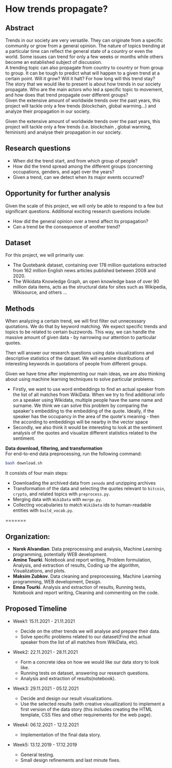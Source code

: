 # How trends propagate?
 
## Abstract

Trends in our society are very versatile. They can originate from a specific community or grow from a general opinion. The nature of topics trending at a particular time can reflect the general state of a country or even the world. Some issues can trend for only a few weeks or months while others become an established subject of discussion.  
A trending topic can also propagate from country to country or from group to group. It can be tough to predict what will happen to a given trend at a certain point. Will it grow? Will it halt? For how long will this trend stay?   
The story that we would like to present is about how trends in our society propagate. Who are the main actors who led a specific topic to movement, and how does that trend propagate over different groups?  
Given the extensive amount of worldwide trends over the past years, this project will tackle only a few trends (blockchain, global warming...) and analyze their propagation in our society.

Given the extensive amount of worldwide trends over the past years, this project will tackle only a few trends (i.e. blockchain , global warming, feminism) and analyse their propagation in our society.

## Research questions 

- When did the trend start, and from which group of people?
- How did the trend spread among the different groups (concerning occupations, genders, and age) over the years?
- Given a trend, can we detect when its major events occurred?

## Opportunity for further analysis

Given the scale of this project, we will only be able to respond to a few but significant questions. Additional exciting research questions include: 
- How did the general opinion over a trend affect its propagation? 
- Can a trend be the consequence of another trend? 

## Dataset 

For this project, we will primarily use:
- The Quotebank dataset, containing over 178 million quotations extracted from 162 million English news articles published between 2008 and 2020. 
- The Wikidata Knowledge Graph, an open knowledge base of over 90 million data items, acts as the structural data for sites such as Wikipedia, Wikisource, and others ...  


## Methods 
When analyzing a certain trend, we will first filter out unnecessary quotations. We do that by keyword matching. We expect specific trends and topics to be related to certain buzzwords. This way, we can handle the massive amount of given data - by narrowing our attention to particular quotes.

Then will answer our research questions using data visualizations and descriptive statistics of the dataset. We will examine distributions of interesting keywords in quotations of people from different groups.

Given we have time after implementing our main ideas, we are also thinking about using machine learning techniques to solve particular problems.

- Firstly, we want to use word embeddings to find an actual speaker from the list of all matches from WikiData. When we try to find additional info on a speaker using Wikidata, multiple people have the same name and surname. We think we can solve this problem by comparing the speaker's embedding to the embedding of the quote. Ideally, if the speaker has the occupancy in the area of the quote's meaning - then the according to embeddings will be nearby in the vector space
- Secondly, we also think it would be interesting to look at the sentiment analysis of the quotes and visualize different statistics related to the sentiment.


**Data download, filtering, and transformation**  
For end-to-end data preprocessing, run the following command:
```bash
bash download.sh
```
It consists of four main steps:
* Downloading the archived data from `zenodo` and unzipping archives
* Transformation of the data and selecting the quotes relevant to `bitcoin`, `crypto`, and related topics with `preprocess.py`.
* Merging data with `WikiData` with `merge.py`.
* Collecting vocabularies to match `WikiData` ids to human-readable entities with `build_vocab.py`.

=======

## Organization:

- **Narek Alvandian**. Data preprocessing and analysis, Machine Learning programming, potentially WEB development.
- **Amine Tourki**. Notebook and report writing, Problem formulation, Analysis, and extraction of results, Coding up the algorithm, Visualizations, and plots.
- **Maksim Zubkov**. Data cleaning and preprocessing, Machine Learning programming, WEB development, Design.
- **Emna Tourki**. Analysis and extraction of results, Running tests, Notebook and report writing, Cleaning and commenting on the code.

## Proposed Timeline

- Week1: 15.11.2021 - 21.11.2021
    * Decide on the other trends we will analyse and prepare their data. 
    * Solve specific problems related to our dataset(Find the actual speaker from the list of all matches from WikiData, etc).

- Week2: 22.11.2021 - 28.11.2021
    * Form a concrete idea on how we would like our data story to look like.
    * Running tests on dataset, answering our research questions.
    * Analysis and extraction of results(notebook).

- Week3: 29.11.2021 - 05.12.2021
    * Decide and design our result visualizations.
    * Use the selected results (with creative visuallization) to implement a first version of the data story (this includes creating the HTML template, CSS files and other requirements for the web page).

- Week4: 06.12.2021 - 12.12.2021
    * Implementation of the final data story.

- Week5: 13.12.2019 - 17.12.2019
    * General testing.
    * Small design refinements and last minute fixes.

